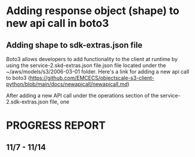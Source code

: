 #  Adding response object (shape) to new api call in boto3
## Adding shape to sdk-extras.json file
Boto3 allows developers to add functionality to the client at runtime by using the service-2.skd-extras.json file.json file located under the  ~/aws/models/s3/2006-03-01 folder. Here's a link for adding a new api call to boto3 (https://github.com/EMCECS/objectscale-s3-client-python/blob/main/docs/newapicall/newapicall.md)

After adding a new API call under the operations section of the service-2.sdk-extras.json file, one 

# PROGRESS REPORT
## 11/7 - 11/14
